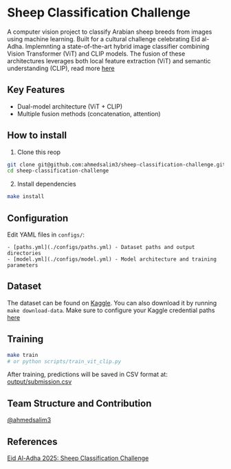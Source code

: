 # Sheep Classification Challenge

A computer vision project to classify Arabian sheep breeds from images using machine learning. Built for a cultural challenge celebrating Eid al-Adha.
Implemnting a state-of-the-art hybrid image classifier combining Vision Transformer (ViT) and CLIP models. The fusion of these architectures leverages both local feature extraction (ViT) and semantic understanding (CLIP), read more [here](./docs/method.md)

## Key Features
- Dual-model architecture (ViT + CLIP)
- Multiple fusion methods (concatenation, attention)

## How to install

1. Clone this reop

```bash
git clone git@github.com:ahmedsalim3/sheep-classification-challenge.git
cd sheep-classification-challenge
```
2. Install dependencies

```sh
make install
```

## Configuration

Edit YAML files in `configs/`:

    - [paths.yml](./configs/paths.yml) - Dataset paths and output directories
    - [model.yml](./configs/model.yml) - Model architecture and training parameters

## Dataset

The dataset can be found on [Kaggle](https://www.kaggle.com/competitions/sheep-classification-challenge-2025/data).
You can also download it by running `make download-data`. Make sure to configure your Kaggle credential paths [here](./scripts/download_dataset.sh#L11)

## Training

```sh
make train
# or python scripts/train_vit_clip.py
```
After training, predictions will be saved in CSV format at: [output/submission.csv](./output/submission.csv)

## Team Structure and Contribution

[@ahmedsalim3](https://github.com/ahmedsalim3)

## References

[Eid Al-Adha 2025: Sheep Classification Challenge](https://www.kaggle.com/competitions/sheep-classification-challenge-2025/overview)
